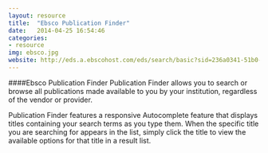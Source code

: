 ```yaml
---
layout: resource 
title:  "Ebsco Publication Finder"
date:   2014-04-25 16:54:46
categories:
- resource 
img: ebsco.jpg
website: http://eds.a.ebscohost.com/eds/search/basic?sid=236a0341-51b0-443d-9532-f586695ecbc2@sessionmgr4003&vid=0&tid=3000EP&sdb=edspub
---
```

####Ebsco Publication Finder
Publication Finder allows you to search or browse all publications made available to you by your institution, regardless of the vendor or provider.

Publication Finder features a responsive Autocomplete feature that displays titles containing your search terms as you type them. When the specific title you are searching for appears in the list, simply click the title to view the available options for that title in a result list.
